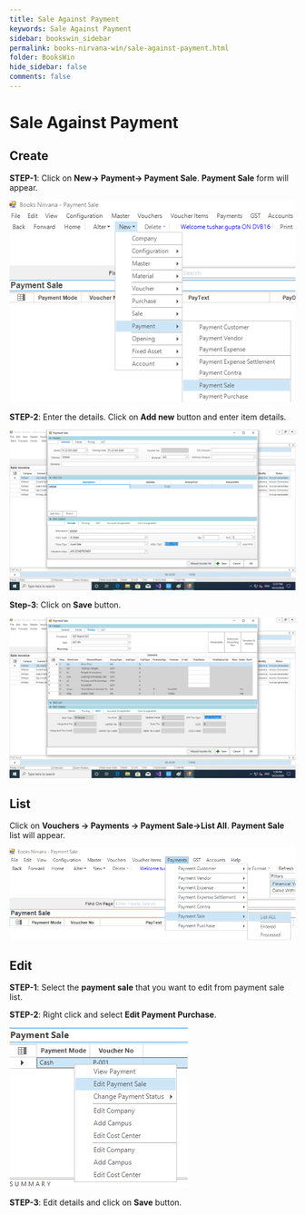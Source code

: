 ```yaml
---
title: Sale Against Payment
keywords: Sale Against Payment
sidebar: bookswin_sidebar
permalink: books-nirvana-win/sale-against-payment.html
folder: BooksWin
hide_sidebar: false
comments: false
---
```


# Sale Against Payment

## Create

**STEP-1**: Click on **New-> Payment-> Payment Sale**. **Payment Sale** form will appear.

![](/images/sale-against-pay-create.png)

**STEP-2**: Enter the details. Click on **Add new** button and enter item details.

![](/images/sale-against-pay-create-addnew.png)

**Step-3**: Click on **Save** button.

![](/images/sale-against-pay-create-save.png)

## List

Click on **Vouchers -> Payments -> Payment Sale->List All**. **Payment Sale** list will appear.

![](/images/sale-against-pay-list.png)

## Edit

**STEP-1**: Select the **payment sale** that you want to edit from payment sale list.

**STEP-2**: Right click and select **Edit Payment Purchase**.

![](/images/sale-against-pay-edit.png)

**STEP-3**: Edit details and click on **Save** button.
